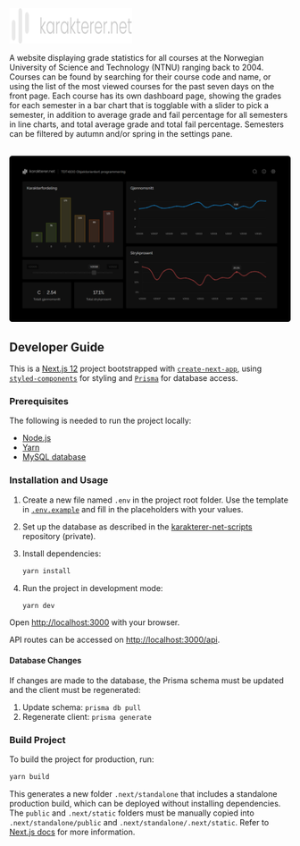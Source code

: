 <img src="docs/logo.svg" width="220" style="height: 63px;">

A website displaying grade statistics for all courses at the Norwegian University of Science and Technology (NTNU) ranging back to 2004. Courses can be found by searching for their course code and name, or using the list of the most viewed courses for the past seven days on the front page. Each course has its own dashboard page, showing the grades for each semester in a bar chart that is togglable with a slider to pick a semester, in addition to average grade and fail percentage for all semesters in line charts, and total average grade and total fail percentage. Semesters can be filtered by autumn and/or spring in the settings pane.
<br/></br>
<p align="center">
	<img src="docs/course-page.png" width="830"/>
</p>

## Developer Guide

This is a [Next.js 12](https://nextjs.org/) project bootstrapped with [`create-next-app`](https://github.com/vercel/next.js/tree/canary/packages/create-next-app), using [`styled-components`]() for styling and [`Prisma`]() for database access.

### Prerequisites

The following is needed to run the project locally:

-   [Node.js](https://nodejs.org/en/)
-   [Yarn](https://yarnpkg.com/)
-   [MySQL database](https://www.mysql.com/)

### Installation and Usage

1. Create a new file named `.env` in the project root folder. Use the template in [`.env.example`](.env.example) and fill in the placeholders with your values.

2. Set up the database as described in the [karakterer-net-scripts](https://github.com/runarsae/karakterer-net-scripts) repository (private).

3. Install dependencies:

    ```bash
    yarn install
    ```

4. Run the project in development mode:

    ```bash
    yarn dev
    ```

Open [http://localhost:3000](http://localhost:3000) with your browser.

API routes can be accessed on [http://localhost:3000/api](http://localhost:3000/api/).

#### Database Changes

If changes are made to the database, the Prisma schema must be updated and the client must be regenerated:

1. Update schema: `prisma db pull`
2. Regenerate client: `prisma generate`

### Build Project

To build the project for production, run:

```bash
yarn build
```

This generates a new folder `.next/standalone` that includes a standalone production build, which can be deployed without installing dependencies. The `public` and `.next/static` folders must be manually copied into `.next/standalone/public` and `.next/standalone/.next/static`. Refer to [Next.js docs](https://nextjs.org/docs/advanced-features/output-file-tracing) for more information.
